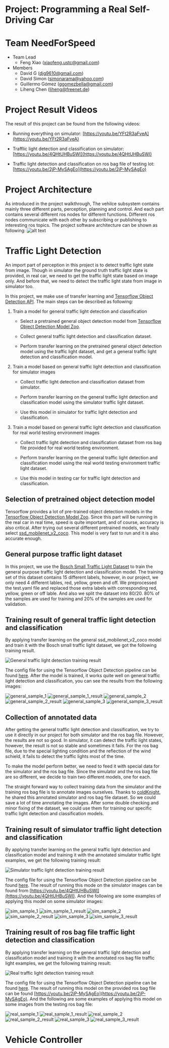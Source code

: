 Project: Programming a Real Self-Driving Car
===

# Team NeedForSpeed
* Team Lead
    * Feng Xiao (xiaofeng.ustc@gmail.com)
* Members
    * David G (djg9610@gmail.com)
    * David Simon (simonarama@yahoo.com)
    * Guillermo Gómez (ggomezbella@gmail.com)
    * Liheng Chen (liheng@freenet.de)

# Project Result Videos

The result of this project can be found from the following videos:

* Running everything on simulator: [https://youtu.be/YFt2R3aFveA](https://youtu.be/YFt2R3aFveA)

* Trafflic light detection and classification on simulator: [https://youtu.be/4QHtUHBuSWI](https://youtu.be/4QHtUHBuSWI)

* Traffic light detection and classification on ros bag file of testing lot: [https://youtu.be/2jP-MySAgEo](https://youtu.be/2jP-MySAgEo)

# Project Architecture

As introduced in the project walkthrough, The vehilce subsystem contains mainly three different parts, perception, planning and control. And each part contains several different ros nodes for different functions. Different ros nodes communicate with each other by subscribing or publishing to interesting ros topics. The project software architecture can be shown as following:
![alt text](final-project-ros-graph-v2.png)

# Traffic Light Detection
An import part of perception in this project is to detect traffic light state from image. Though in simulator the ground truth traffic light state is provided, in real car, we need to get the traffic light state based on image only. And before that, we need to detect the traffic light state from image in simulator too.

In this project, we make use of transfer learning and [Tensorflow Object Detection API](https://github.com/tensorflow/models/tree/master/research/object_detection). The main steps can be described as following:

1. Train a model for general traffic light detection and classification

    * Select a pretrained general object detection model from [Tensorflow Object Detection Model Zoo](https://github.com/tensorflow/models/blob/master/research/object_detection/g3doc/detection_model_zoo.md).

    * Collect general traffic light detection and classification dataset.

    * Perform transfer learning on the pretrained general object detection model using the traffic light dataset, and get a general traffic light detection and classification model.

2. Train a model based on general traffic light detection and classification for simulator images

    * Collect traffic light detection and classification dataset from simulator.

    * Perform transfer learning on the general traffic light detection and classification model using the simulator traffic light dataset.

    * Use this model in simulator for traffic light detection and classification.

3. Train a model based on general traffic light detection and classification for real world testing environment images

    * Collect traffic light detection and classification dataset from ros bag file provided for real world testing environment.

    * Perform transfer learning on the general traffic light detection and classification model using the real world testing environment traffic light dataset.

    * Use this model in testing car for traffic light detection and classification.

## Selection of pretrained object detection model

Tensorflow provides a lot of pre-trained object detection models in the [Tensorflow Object Detection Model Zoo](https://github.com/tensorflow/models/blob/master/research/object_detection/g3doc/detection_model_zoo.md). Since this part will be running in the real car in real time, speed is quite important, and of course, accuracy is also critical. After trying out several different pretrained models, we finally select [ssd_mobilenet_v2_coco](http://download.tensorflow.org/models/object_detection/ssd_mobilenet_v2_coco_2018_03_29.tar.gz). This model is very fast to run and it is also accurate enough.

## General purpose traffic light dataset

In this project, we use the [Bosch Small Traffic Light Dataset](https://hci.iwr.uni-heidelberg.de/node/6132) to train the general purpose traffic light detection and classification model. The training set of this dataset contains 15 different labels, however, in our project, we only need 4 different lables, red, yellow, green and off. We preprocessed the test.yaml file and replaced those extra labels with corresponding red, yellow, green or off lable. And also we split the dataset into 80/20. 80% of the samples are used for training and 20% of the samples are used for validation.

## Training result of general traffic light detection and classification

By applying transfer learning on the general ssd_mobilenet_v2_coco model and train it with the Bosch small traffic light dataset, we got the following training result.

![General traffic light detection training result](traffic_light_training_general.png)

The config file for using the Tensorflow Object Detection pipeline can be found [here](../traffic_light_detection/models/model/ssd_mobilenet_v2_coco_4_classes.config). After the model is trained, it works quite well on general traffic light detection and classification, you can see the results from the following images:

![general_sample_1](general_sample_1.png)
![general_sample_1_result](general_sample_1_result.png)
![general_sample_2](general_sample_2.png)
![general_sample_2_result](general_sample_2_result.png)
![general_sample_3](general_sample_3.png)
![general_sample_3_result](general_sample_3_result.png)


## Collection of annotated data

After getting the general traffic light detection and classification, we try to use it directly in our project for both simulator and the ros bag file. However, the results are not so good. In simulator, it can detect the traffic light states, however, the result is not so stable and sometimes it fails. For the ros bag file, due to the special lighting condition and the reflection of the wind schield, it fails to detect the traffic lights most of the time.

To make the model perform better, we need to feed it with special data for the simulator and the ros bag file. Since the simulator and the ros bag file are so different, we decide to train two different models, one for each.

The straight forward way to collect training data from the simulator and the training ros bag file is to annotate images ourselves. Thanks to [coldKnight](https://drive.google.com/file/d/0B-Eiyn-CUQtxdUZWMkFfQzdObUE/view?usp=sharing), he shared this annotated simulator and ros bag file dataset. So we could save a lot of time annotating the images. After some double checking and minor fixing of the dataset, we could use them for training our specific traffic light detection and classification models.

## Training result of simulator traffic light detection and classification

By applying transfer learning on the general traffic light detection and classification model and training it with the annotated simulator traffic light examples, we get the following training result:

![Simulator traffic light detection training result](traffic_light_training_sim.png)

The config file for using the Tensorflow Object Detection pipeline can be found [here](../traffic_light_detection/models/model/ssd_mobilenet_v2_coco_3_classes_annotated_sim.config). The result of running this mode on the simulator images can be found from [https://youtu.be/4QHtUHBuSWI](https://youtu.be/4QHtUHBuSWI). And the following are some examples of applying this model on some simulator images:

![sim_sample_1](sim_sample_1.jpg)
![sim_sample_1_result](sim_sample_1_result.png)
![sim_sample_2](sim_sample_2.jpg)
![sim_sample_2_result](sim_sample_2_result.png)
![sim_sample_3](sim_sample_3.jpg)
![sim_sample_3_result](sim_sample_3_result.png)

## Training result of ros bag file traffic light detection and classification

By applying transfer learning on the general traffic light detection and classification model and training it with the annotated ros bag file traffic light examples, we get the following training result:

![Real traffic light detection training result](traffic_light_training_real.png)

The config file for using the Tensorflow Object Detection pipeline can be found [here](../traffic_light_detection/models/model/ssd_mobilenet_v2_coco_3_classes_annotated_real.config). The result of running this model on the provided ros bag file can be found [https://youtu.be/2jP-MySAgEo](https://youtu.be/2jP-MySAgEo). And the following are some examples of applying this model on some images from the testing ros bag file:

![real_sample_1](real_sample_1.jpg)
![real_sample_1_result](real_sample_1_result.png)
![real_sample_2](real_sample_2.jpg)
![real_sample_2_result](real_sample_2_result.png)
![real_sample_3](real_sample_3.jpg)
![real_sample_3_result](real_sample_3_result.png)


# Vehicle Controller
